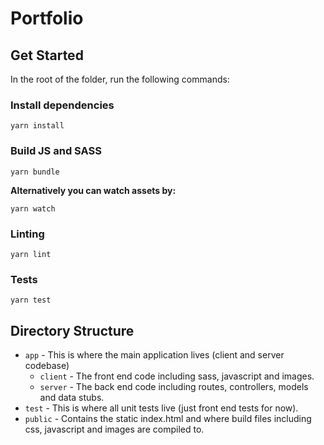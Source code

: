 # Portfolio


## Get Started

In the root of the folder, run the following commands:

### Install dependencies
```
yarn install
```

### Build JS and SASS
```
yarn bundle
```

**Alternatively you can watch assets by:**
```
yarn watch
```

### Linting

```
yarn lint
```

### Tests

```
yarn test
```


## Directory Structure
* `app` - This is where the main application lives (client and server codebase)
    * `client` - The front end code including sass, javascript and images.
    * `server` - The back end code including routes, controllers, models and data stubs.
* `test` - This is where all unit tests live (just front end tests for now).
* `public` - Contains the static index.html and where build files including css, javascript and images are compiled to.

